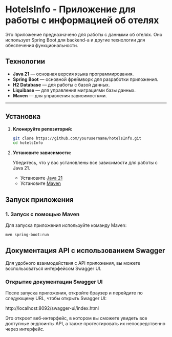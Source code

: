 # HotelsInfo - Приложение для работы с информацией об отелях

Это приложение предназначено для работы с данными об отелях. Оно использует Spring Boot для backend-а и другие технологии для обеспечения функциональности.

## Технологии

- **Java 21** — основная версия языка программирования.
- **Spring Boot** — основной фреймворк для разработки приложения.
- **H2 Database** — для работы с базой данных.
- **Liquibase** — для управления миграциями базы данных.
- **Maven** — для управления зависимостями.

---

## Установка

1. **Клонируйте репозиторий:**

    ```bash
    git clone https://github.com/yourusername/hotelsInfo.git
    cd hotelsInfo
    ```

2. **Установите зависимости:**

   Убедитесь, что у вас установлены все зависимости для работы с Java 21.

    - Установите [Java 21](https://adoptopenjdk.net/)
    - Установите [Maven](https://maven.apache.org/install.html)

## Запуск приложения

### 1. **Запуск с помощью Maven**

Для запуска приложения используйте команду Maven:

```bash
mvn spring-boot:run
```

## Документация API с использованием Swagger

Для удобного взаимодействия с API приложения, вы можете воспользоваться интерфейсом Swagger UI.

### Открытие документации Swagger UI

После запуска приложения, откройте браузер и перейдите по следующему URL, чтобы открыть Swagger UI:

http://localhost:8092/swagger-ui/index.html


Это откроет веб-интерфейс, в котором вы сможете увидеть все доступные эндпоинты API, а также протестировать их непосредственно через интерфейс.